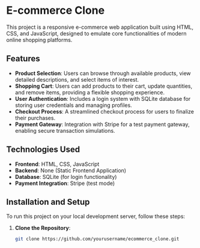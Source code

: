 # E-commerce Clone

This project is a responsive e-commerce web application built using HTML, CSS, and JavaScript, designed to emulate core functionalities of modern online shopping platforms.

## Features

- **Product Selection**: Users can browse through available products, view detailed descriptions, and select items of interest.
- **Shopping Cart**: Users can add products to their cart, update quantities, and remove items, providing a flexible shopping experience.
- **User Authentication**: Includes a login system with SQLite database for storing user credentials and managing profiles.
- **Checkout Process**: A streamlined checkout process for users to finalize their purchases.
- **Payment Gateway**: Integration with Stripe for a test payment gateway, enabling secure transaction simulations.

## Technologies Used

- **Frontend**: HTML, CSS, JavaScript
- **Backend**: None (Static Frontend Application)
- **Database**: SQLite (for login functionality)
- **Payment Integration**: Stripe (test mode)

## Installation and Setup

To run this project on your local development server, follow these steps:

1. **Clone the Repository**:
   ```bash
   git clone https://github.com/yourusername/ecommerce_clone.git
